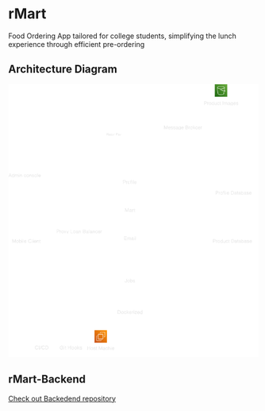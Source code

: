 # rMart

Food Ordering App tailored for college students, simplifying the lunch experience through efficient pre-ordering

## Architecture Diagram

![Architecture Diagram](./rpay_arch.png)

## rMart-Backend
[Check out Backedend repository](https://github.com/Ashwin-DevAsh/rMart-Backend)
